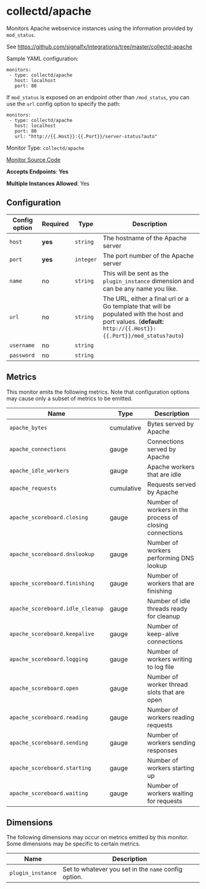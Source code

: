 <!--- GENERATED BY gomplate from scripts/docs/monitor-page.md.tmpl --->

# collectd/apache

 Monitors Apache webservice instances using
the information provided by `mod_status`.

See https://github.com/signalfx/integrations/tree/master/collectd-apache

Sample YAML configuration:

```
monitors:
 - type: collectd/apache
   host: localhost
   port: 80
```

If `mod_status` is exposed on an endpoint other than `/mod_status`, you can
use the `url` config option to specify the path:

```
monitors:
 - type: collectd/apache
   host: localhost
   port: 80
   url: "http://{{.Host}}:{{.Port}}/server-status?auto"
```


Monitor Type: `collectd/apache`

[Monitor Source Code](https://github.com/signalfx/signalfx-agent/tree/master/internal/monitors/collectd/apache)

**Accepts Endpoints**: **Yes**

**Multiple Instances Allowed**: Yes

## Configuration

| Config option | Required | Type | Description |
| --- | --- | --- | --- |
| `host` | **yes** | `string` | The hostname of the Apache server |
| `port` | **yes** | `integer` | The port number of the Apache server |
| `name` | no | `string` | This will be sent as the `plugin_instance` dimension and can be any name you like. |
| `url` | no | `string` | The URL, either a final url or a Go template that will be populated with the host and port values. (**default:** `http://{{.Host}}:{{.Port}}/mod_status?auto`) |
| `username` | no | `string` |  |
| `password` | no | `string` |  |




## Metrics

This monitor emits the following metrics.  Note that configuration options may
cause only a subset of metrics to be emitted.

| Name | Type | Description |
| ---  | ---  | ---         |
| `apache_bytes` | cumulative | Bytes served by Apache |
| `apache_connections` | gauge | Connections served by Apache |
| `apache_idle_workers` | gauge | Apache workers that are idle |
| `apache_requests` | cumulative | Requests served by Apache |
| `apache_scoreboard.closing` | gauge | Number of workers in the process of closing connections |
| `apache_scoreboard.dnslookup` | gauge | Number of workers performing DNS lookup |
| `apache_scoreboard.finishing` | gauge | Number of workers that are finishing |
| `apache_scoreboard.idle_cleanup` | gauge | Number of idle threads ready for cleanup |
| `apache_scoreboard.keepalive` | gauge | Number of keep-alive connections |
| `apache_scoreboard.logging` | gauge | Number of workers writing to log file |
| `apache_scoreboard.open` | gauge | Number of worker thread slots that are open |
| `apache_scoreboard.reading` | gauge | Number of workers reading requests |
| `apache_scoreboard.sending` | gauge | Number of workers sending responses |
| `apache_scoreboard.starting` | gauge | Number of workers starting up |
| `apache_scoreboard.waiting` | gauge | Number of workers waiting for requests |

## Dimensions

The following dimensions may occur on metrics emitted by this monitor.  Some
dimensions may be specific to certain metrics.

| Name | Description |
| ---  | ---         |
| `plugin_instance` | Set to whatever you set in the `name` config option. |



